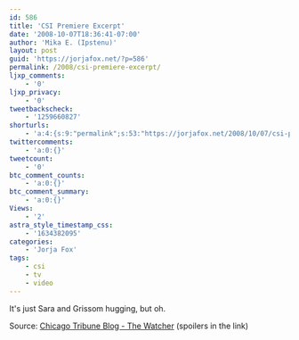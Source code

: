 ```yaml
---
id: 586
title: 'CSI Premiere Excerpt'
date: '2008-10-07T18:36:41-07:00'
author: 'Mika E. (Ipstenu)'
layout: post
guid: 'https://jorjafox.net/?p=586'
permalink: /2008/csi-premiere-excerpt/
ljxp_comments:
    - '0'
ljxp_privacy:
    - '0'
tweetbackscheck:
    - '1259660827'
shorturls:
    - 'a:4:{s:9:"permalink";s:53:"https://jorjafox.net/2008/10/07/csi-premiere-excerpt/";s:7:"tinyurl";s:25:"http://tinyurl.com/mektdf";s:4:"isgd";s:18:"http://is.gd/534lS";s:5:"bitly";s:20:"http://bit.ly/7ol9Kh";}'
twittercomments:
    - 'a:0:{}'
tweetcount:
    - '0'
btc_comment_counts:
    - 'a:0:{}'
btc_comment_summary:
    - 'a:0:{}'
Views:
    - '2'
astra_style_timestamp_css:
    - '1634382095'
categories:
    - 'Jorja Fox'
tags:
    - csi
    - tv
    - video
---
```


It's just Sara and Grissom hugging, but oh.

<div style="text-align: center; margin: auto"><object type="application/x-shockwave-flash" style="width:450px; height:366px;" data="http://www.youtube.com/v/S_ZPUZOhMXo"><param name="movie" value="http://www.youtube.com/v/S_ZPUZOhMXo" /></object></div>

Source: <a href="http://featuresblogs.chicagotribune.com/entertainment_tv/2008/10/csi-warrick.html">Chicago Tribune Blog - The Watcher</a> (spoilers in the link)
